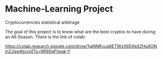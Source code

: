 # Machine-Learning Project

Cryptocurrencies statistical arbitrage

The goal of this project is to know what are the best cryptos to have during an Alt Season. There is the link of colab: 

https://colab.research.google.com/drive/1jaNNRyuq6ETWzX85XkItZHqXONjnZJqw#scrollTo=MI90qFtwak-Y
